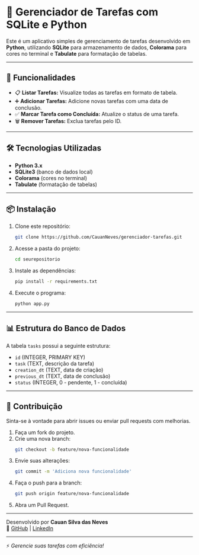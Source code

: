 # 📝 Gerenciador de Tarefas com SQLite e Python

Este é um aplicativo simples de gerenciamento de tarefas desenvolvido em **Python**, utilizando **SQLite** para armazenamento de dados, **Colorama** para cores no terminal e **Tabulate** para formatação de tabelas.

---

## 🚀 Funcionalidades

- 📋 **Listar Tarefas:** Visualize todas as tarefas em formato de tabela.
- ➕ **Adicionar Tarefas:** Adicione novas tarefas com uma data de conclusão.
- ✅ **Marcar Tarefa como Concluída:** Atualize o status de uma tarefa.
- 🗑️ **Remover Tarefas:** Exclua tarefas pelo ID.

---

## 🛠️ Tecnologias Utilizadas

- **Python 3.x**
- **SQLite3** (banco de dados local)
- **Colorama** (cores no terminal)
- **Tabulate** (formatação de tabelas)

---

## 📦 Instalação

1. Clone este repositório:
   ```bash
   git clone https://github.com/CauanNeves/gerenciador-tarefas.git
   ```
2. Acesse a pasta do projeto:
   ```bash
   cd seurepositorio
   ```
3. Instale as dependências:
   ```bash
   pip install -r requirements.txt
   ```
4. Execute o programa:
   ```bash
   python app.py
   ```

---

## 📊 Estrutura do Banco de Dados

A tabela `tasks` possui a seguinte estrutura:

- `id` (INTEGER, PRIMARY KEY)
- `task` (TEXT, descrição da tarefa)
- `creation_dt` (TEXT, data de criação)
- `previous_dt` (TEXT, data de conclusão)
- `status` (INTEGER, 0 - pendente, 1 - concluída)

---

## 🤝 Contribuição

Sinta-se à vontade para abrir issues ou enviar pull requests com melhorias.

1. Faça um fork do projeto.
2. Crie uma nova branch:
   ```bash
   git checkout -b feature/nova-funcionalidade
   ```
3. Envie suas alterações:
   ```bash
   git commit -m 'Adiciona nova funcionalidade'
   ```
4. Faça o push para a branch:
   ```bash
   git push origin feature/nova-funcionalidade
   ```
5. Abra um Pull Request.


---

Desenvolvido por **Cauan Silva das Neves**  
🔗 [GitHub](https://github.com/CauanNeves) | [LinkedIn](https://www.linkedin.com/in/cauan-neves-65916a228/)

---

⚡ *Gerencie suas tarefas com eficiência!*

